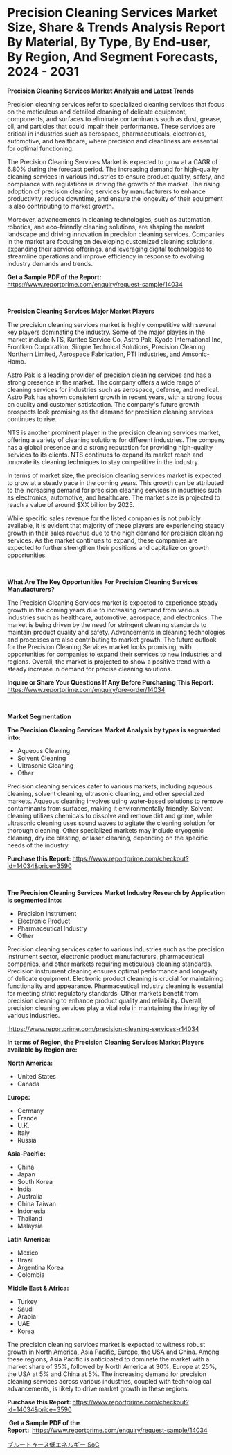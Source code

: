 <p><h1>Precision Cleaning Services Market Size, Share & Trends Analysis Report By Material, By Type, By End-user, By Region, And Segment Forecasts, 2024 - 2031</h1></p><p><strong>Precision Cleaning Services Market Analysis and Latest Trends</strong></p>
<p><p>Precision cleaning services refer to specialized cleaning services that focus on the meticulous and detailed cleaning of delicate equipment, components, and surfaces to eliminate contaminants such as dust, grease, oil, and particles that could impair their performance. These services are critical in industries such as aerospace, pharmaceuticals, electronics, automotive, and healthcare, where precision and cleanliness are essential for optimal functioning.</p><p>The Precision Cleaning Services Market is expected to grow at a CAGR of 6.80% during the forecast period. The increasing demand for high-quality cleaning services in various industries to ensure product quality, safety, and compliance with regulations is driving the growth of the market. The rising adoption of precision cleaning services by manufacturers to enhance productivity, reduce downtime, and ensure the longevity of their equipment is also contributing to market growth.</p><p>Moreover, advancements in cleaning technologies, such as automation, robotics, and eco-friendly cleaning solutions, are shaping the market landscape and driving innovation in precision cleaning services. Companies in the market are focusing on developing customized cleaning solutions, expanding their service offerings, and leveraging digital technologies to streamline operations and improve efficiency in response to evolving industry demands and trends.</p></p>
<p><strong>Get a Sample PDF of the Report:&nbsp;</strong> <a href="https://www.reportprime.com/enquiry/request-sample/14034">https://www.reportprime.com/enquiry/request-sample/14034</a></p>
<p>&nbsp;</p>
<p><strong>Precision Cleaning Services Major Market Players</strong></p>
<p><p>The precision cleaning services market is highly competitive with several key players dominating the industry. Some of the major players in the market include NTS, Kuritec Service Co, Astro Pak, Kyodo International Inc, Frontken Corporation, Simple Technical Solutions, Precision Cleaning Northern Limited, Aerospace Fabrication, PTI Industries, and Amsonic-Hamo.</p><p>Astro Pak is a leading provider of precision cleaning services and has a strong presence in the market. The company offers a wide range of cleaning services for industries such as aerospace, defense, and medical. Astro Pak has shown consistent growth in recent years, with a strong focus on quality and customer satisfaction. The company's future growth prospects look promising as the demand for precision cleaning services continues to rise.</p><p>NTS is another prominent player in the precision cleaning services market, offering a variety of cleaning solutions for different industries. The company has a global presence and a strong reputation for providing high-quality services to its clients. NTS continues to expand its market reach and innovate its cleaning techniques to stay competitive in the industry.</p><p>In terms of market size, the precision cleaning services market is expected to grow at a steady pace in the coming years. This growth can be attributed to the increasing demand for precision cleaning services in industries such as electronics, automotive, and healthcare. The market size is projected to reach a value of around $XX billion by 2025.</p><p>While specific sales revenue for the listed companies is not publicly available, it is evident that majority of these players are experiencing steady growth in their sales revenue due to the high demand for precision cleaning services. As the market continues to expand, these companies are expected to further strengthen their positions and capitalize on growth opportunities.</p></p>
<p>&nbsp;</p>
<p><strong>What Are The Key Opportunities For Precision Cleaning Services Manufacturers?</strong></p>
<p><p>The Precision Cleaning Services market is expected to experience steady growth in the coming years due to increasing demand from various industries such as healthcare, automotive, aerospace, and electronics. The market is being driven by the need for stringent cleaning standards to maintain product quality and safety. Advancements in cleaning technologies and processes are also contributing to market growth. The future outlook for the Precision Cleaning Services market looks promising, with opportunities for companies to expand their services to new industries and regions. Overall, the market is projected to show a positive trend with a steady increase in demand for precise cleaning solutions.</p></p>
<p><strong>Inquire or Share Your Questions If Any Before Purchasing This Report:</strong> <a href="https://www.reportprime.com/enquiry/pre-order/14034">https://www.reportprime.com/enquiry/pre-order/14034</a></p>
<p>&nbsp;</p>
<p><strong>Market Segmentation</strong></p>
<p><strong>The Precision Cleaning Services Market Analysis by types is segmented into:</strong></p>
<p><ul><li>Aqueous Cleaning</li><li>Solvent Cleaning</li><li>Ultrasonic Cleaning</li><li>Other</li></ul></p>
<p><p>Precision cleaning services cater to various markets, including aqueous cleaning, solvent cleaning, ultrasonic cleaning, and other specialized markets. Aqueous cleaning involves using water-based solutions to remove contaminants from surfaces, making it environmentally friendly. Solvent cleaning utilizes chemicals to dissolve and remove dirt and grime, while ultrasonic cleaning uses sound waves to agitate the cleaning solution for thorough cleaning. Other specialized markets may include cryogenic cleaning, dry ice blasting, or laser cleaning, depending on the specific needs of the industry.</p></p>
<p><strong>Purchase this Report:&nbsp;</strong><a href="https://www.reportprime.com/checkout?id=14034&price=3590">https://www.reportprime.com/checkout?id=14034&price=3590</a></p>
<p>&nbsp;</p>
<p><strong>The Precision Cleaning Services Market Industry Research by Application is segmented into:</strong></p>
<p><ul><li>Precision Instrument</li><li>Electronic Product</li><li>Pharmaceutical Industry</li><li>Other</li></ul></p>
<p><p>Precision cleaning services cater to various industries such as the precision instrument sector, electronic product manufacturers, pharmaceutical companies, and other markets requiring meticulous cleaning standards. Precision instrument cleaning ensures optimal performance and longevity of delicate equipment. Electronic product cleaning is crucial for maintaining functionality and appearance. Pharmaceutical industry cleaning is essential for meeting strict regulatory standards. Other markets benefit from precision cleaning to enhance product quality and reliability. Overall, precision cleaning services play a vital role in maintaining the integrity of various industries.</p></p>
<p><a href="https://www.reportprime.com/precision-cleaning-services-r14034">&nbsp;https://www.reportprime.com/precision-cleaning-services-r14034</a></p>
<p><strong>In terms of Region, the Precision Cleaning Services Market Players available by Region are:</strong></p>
<p>
    <p> <strong> North America: </strong>
        <ul>
            <li>United States</li>
            <li>Canada</li>
        </ul>
        </p> 
    <p> <strong> Europe: </strong>
        <ul>
            <li>Germany</li>
            <li>France</li>
            <li>U.K.</li>
            <li>Italy</li>
            <li>Russia</li>
        </ul>
        </p> 
    <p> <strong> Asia-Pacific: </strong>
        <ul>
            <li>China</li>
            <li>Japan</li>
            <li>South Korea</li>
            <li>India</li>
            <li>Australia</li>
            <li>China Taiwan</li>
            <li>Indonesia</li>
            <li>Thailand</li>
            <li>Malaysia</li>
        </ul>
        </p> 
    <p> <strong> Latin America: </strong>
        <ul>
            <li>Mexico</li>
            <li>Brazil</li>
            <li>Argentina Korea</li>
            <li>Colombia</li>
        </ul>
        </p> 
    <p> <strong> Middle East & Africa: </strong>
        <ul>
            <li>Turkey</li>
            <li>Saudi</li>
            <li>Arabia</li>
            <li>UAE</li>
            <li>Korea</li>
        </ul>
    </p>
    </p>
<p><p>The precision cleaning services market is expected to witness robust growth in North America, Asia Pacific, Europe, the USA and China. Among these regions, Asia Pacific is anticipated to dominate the market with a market share of 35%, followed by North America at 30%, Europe at 25%, the USA at 5% and China at 5%. The increasing demand for precision cleaning services across various industries, coupled with technological advancements, is likely to drive market growth in these regions.</p></p>
<p><strong>Purchase this Report: </strong><a href="https://www.reportprime.com/checkout?id=14034&price=3590">https://www.reportprime.com/checkout?id=14034&price=3590</a></p>
<p>&nbsp;<strong>Get a Sample PDF of the Report:&nbsp;&nbsp;</strong><a href="https://www.reportprime.com/enquiry/request-sample/14034">https://www.reportprime.com/enquiry/request-sample/14034</a></p>
<p><strong></strong></p>
<p><p><a href="https://github.com/EstaSprer20231/Market-Research-Report-List-1/blob/main/826435424985.md">ブルートゥース低エネルギー SoC</a></p></p>